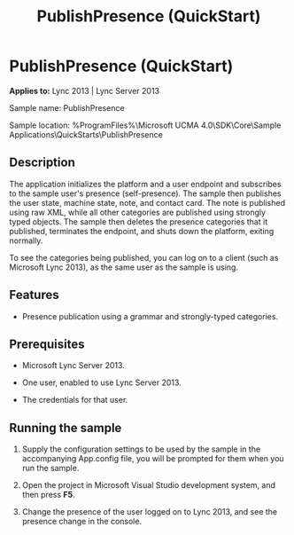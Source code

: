 ﻿---
title: PublishPresence (QuickStart)
TOCTitle: PublishPresence (QuickStart)
ms:assetid: d3ae55a9-9cf6-40aa-9cab-33aeceb2ae37
ms:mtpsurl: https://msdn.microsoft.com/en-us/library/Dn454837(v=office.15)
ms:contentKeyID: 57103777
ms.date: 07/25/2014
mtps_version: v=office.15
---

# PublishPresence (QuickStart)


**Applies to:** Lync 2013 | Lync Server 2013

 

Sample name: PublishPresence

Sample location: %ProgramFiles%\\Microsoft UCMA 4.0\\SDK\\Core\\Sample Applications\\QuickStarts\\PublishPresence

## Description

The application initializes the platform and a user endpoint and subscribes to the sample user's presence (self-presence). The sample then publishes the user state, machine state, note, and contact card. The note is published using raw XML, while all other categories are published using strongly typed objects. The sample then deletes the presence categories that it published, terminates the endpoint, and shuts down the platform, exiting normally.

To see the categories being published, you can log on to a client (such as Microsoft Lync 2013), as the same user as the sample is using.

## Features

  - Presence publication using a grammar and strongly-typed categories.

## Prerequisites

  - Microsoft Lync Server 2013.

  - One user, enabled to use Lync Server 2013.

  - The credentials for that user.

## Running the sample

1.  Supply the configuration settings to be used by the sample in the accompanying App.config file, you will be prompted for them when you run the sample.

2.  Open the project in Microsoft Visual Studio development system, and then press **F5**.

3.  Change the presence of the user logged on to Lync 2013, and see the presence change in the console.

